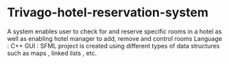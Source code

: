 # Trivago-hotel-reservation-system
A system enables user to check for and reserve specific rooms in a hotel as well as enabling hotel manager to add, remove and control rooms 
Language : C++
GUI : SFML
project is created using different types of data structures such as maps , linked lists , etc.
